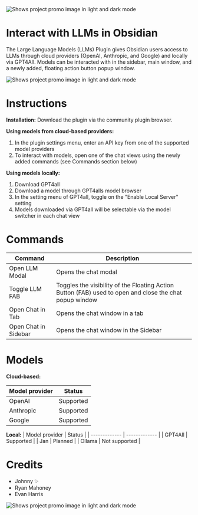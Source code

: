 <picture>
  <source media="(prefers-color-scheme: dark)" srcset="https://github.com/user-attachments/assets/e5b8b04e-126e-4b08-b76f-134d0491bbac">
  <source media="(prefers-color-scheme: light)" srcset="https://github.com/user-attachments/assets/6342227f-a2c6-40a8-8cd8-39e89d0741ab">
  <img alt="Shows project promo image in light and dark mode" src="https://user-images.githubusercontent.com/25423296/163456779-a8556205-d0a5-45e2-ac17-42d089e3c3f8.png">
</picture>

# Interact with LLMs in Obsidian

The Large Language Models (LLMs) Plugin gives Obsidian users access to LLMs through cloud providers (OpenAI, Anthropic, and Google) and locally via GPT4All. Models can be interacted with in the sidebar, main window, and a newly added, floating action button popup window.

<picture>
  <source media="(prefers-color-scheme: dark)" srcset="https://github.com/user-attachments/assets/8f9e381d-6569-4d49-92c8-724b00dca962">
  <source media="(prefers-color-scheme: light)" srcset="https://github.com/user-attachments/assets/789d0d1f-afa0-402d-814c-32cc9b3941a8">
  <img alt="Shows project promo image in light and dark mode" src="https://user-images.githubusercontent.com/25423296/163456779-a8556205-d0a5-45e2-ac17-42d089e3c3f8.png">
</picture>

# Instructions
**Installation:**
Download the plugin via the community plugin browser.

**Using models from cloud-based providers:**
1. In the plugin settings menu, enter an API key from one of the supported model providers
2. To interact with models, open one of the chat views using the newly added commands (see Commands section below) 

**Using models locally:**
1. Download GPT4all
2. Download a model through GPT4alls model browser
3. In the setting menu of GPT4all, toggle on the "Enable Local Server" setting
4. Models downloaded via GPT4all will be selectable via the model switcher in each chat view

# Commands
| Command  | Description |
| ------------- | ------------- |
| Open LLM Modal  | Opens the chat modal  |
| Toggle LLM FAB  | Toggles the visibility of the Floating Action Button (FAB) used to open and close the chat popup window  |
| Open Chat in Tab | Opens the chat window in a tab |
| Open Chat in Sidebar | Opens the chat window in the Sidebar |

# Models

**Cloud-based:**

| Model provider  | Status |
| ------------- | ------------- |
| OpenAI  | Supported  |
| Anthropic  | Supported  |
| Google | Supported |

**Local:**
| Model provider  | Status |
| ------------- | ------------- |
| GPT4All  | Supported  |
| Jan  | Planned  |
| Ollama | Not supported |

# Credits
- Johnny ✨
- Ryan Mahoney
- Evan Harris

<picture>
  <source media="(prefers-color-scheme: dark)" srcset="https://github.com/user-attachments/assets/2e5038b3-a49d-4629-aaba-7e7fe40a1554">
  <source media="(prefers-color-scheme: light)" srcset="https://github.com/user-attachments/assets/fa07734b-b9bf-4924-bfb0-03ed3e961532">
  <img alt="Shows project promo image in light and dark mode" src="https://user-images.githubusercontent.com/25423296/163456779-a8556205-d0a5-45e2-ac17-42d089e3c3f8.png">
</picture>
